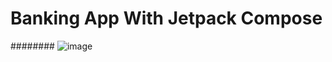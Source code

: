 # Banking App With Jetpack Compose

######## ![image](https://github.com/snehaawate/Banking_App/assets/104198663/a5f52d1f-cbbe-42a9-bc67-4603a8b93169)



